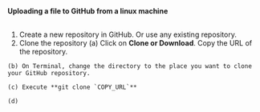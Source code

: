 ##
**Uploading a file to GitHub from a linux machine**
##
  1.  Create a new repository in GitHub. Or use any existing repository.
  2.  Clone the repository
    (a)	Click on **Clone or Download**. Copy the URL of the repository.
    
    (b)	On Terminal, change the directory to the place you want to clone your GitHub repository.
    
    (c) Execute **git clone `COPY_URL`**
    
    (d)
